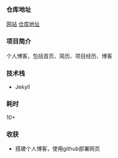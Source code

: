 ### 仓库地址
[网站](https://levio-z.github.io/)
[仓库地址](https://github.com/Levio-z/levio-z.github.io)
### 项目简介

个人博客，包括首页、简历、项目经历、博客

### 技术栈
- Jekyll
### 耗时
10+
### 收获
- 搭建个人博客，使用github部署网页
